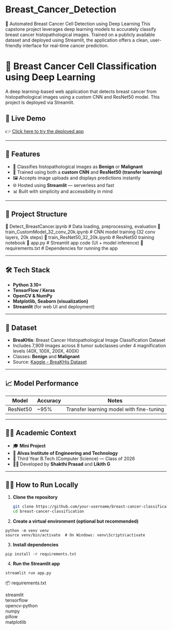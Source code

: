 # Breast_Cancer_Detection
🎯 Automated Breast Cancer Cell Detection using Deep Learning This capstone project leverages deep learning models to accurately classify breast cancer histopathological images. Trained on a publicly available dataset and deployed using Streamlit, the application offers a clean, user-friendly interface for real-time cancer prediction.

# 🧠 Breast Cancer Cell Classification using Deep Learning

A deep learning-based web application that detects breast cancer from histopathological images using a custom CNN and ResNet50 model. This project is deployed via Streamlit.

## 🚀 Live Demo
👉 [Click here to try the deployed app](https://breast-cancer-classification-miniproject-g3gazp4ukngvvyiuhxl88l.streamlit.app/)

---

## 📌 Features

- 🔬 Classifies histopathological images as **Benign** or **Malignant**
- 🧠 Trained using both a **custom CNN** and **ResNet50 (transfer learning)**
- 🖼️ Accepts image uploads and displays predictions instantly
- 🌐 Hosted using **Streamlit** — serverless and fast
- 📊 Built with simplicity and accessibility in mind

---

## 📁 Project Structure

📁 Detect_BreastCancer.ipynb # Data loading, preprocessing, evaluation
📁 train_CustomModel_32_conv_20k.ipynb # CNN model training (32 conv layers, 20k steps)
📁 train_ResNet50_32_20k.ipynb # ResNet50 training notebook
📁 app.py # Streamlit app code (UI + model inference)
📁 requirements.txt # Dependencies for running the app


---

## 🛠️ Tech Stack

- **Python 3.10+**
- **TensorFlow / Keras**
- **OpenCV & NumPy**
- **Matplotlib, Seaborn (visualization)**
- **Streamlit** (for web UI and deployment)

---

## 🧪 Dataset

- **BreaKHis**: Breast Cancer Histopathological Image Classification Dataset
- Includes 7,909 images across 8 tumor subclasses under 4 magnification levels (40X, 100X, 200X, 400X)
- Classes: **Benign** and **Malignant**
- Source: [Kaggle - BreaKHis Dataset](https://www.kaggle.com/datasets/ambarish/breakhis)

---

## 📈 Model Performance

| Model         | Accuracy | Notes                          |
|---------------|----------|---------------------------------|
| ResNet50      | ~95%     | Transfer learning model with fine-tuning |

---

## 👨‍🎓 Academic Context

- 🎓 **Mini Project**  
- 🏫 **Alvas Institute of Engineering and Technology**   
- 📆 Third Year B.Tech (Computer Science) — Class of 2026  
- 👨‍💻 Developed by **Shakthi Prasad** and **Likith G**

---

## 🧑‍💻 How to Run Locally

  1. **Clone the repository**
     ```bash
     git clone https://github.com/your-username/breast-cancer-classification.git
     cd breast-cancer-classification
     
  2. **Create a virtual environment (optional but recommended)**
    
    python -m venv venv
    source venv/bin/activate  # On Windows: venv\Scripts\activate
  
  3. **Install dependencies**
    
    pip install -r requirements.txt
  
  4. **Run the Streamlit app**
   
    streamlit run app.py

📦 requirements.txt

streamlit  
tensorflow  
opencv-python  
numpy  
pillow  
matplotlib  

